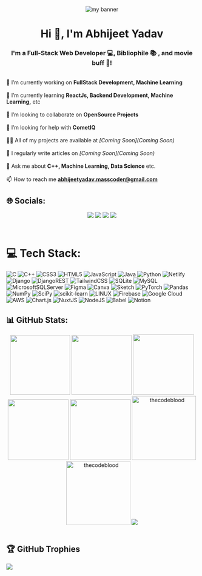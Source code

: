 <!--
**thecodeblood/thecodeblood** is a ✨ _special_ ✨ repository because its `README.md` (this file) appears on your GitHub profile.
-->

<p align="center">
<img src="https://user-images.githubusercontent.com/99346725/155743570-70e65c0c-1b6b-459f-a992-ba08eb724c84.png" alt="my banner">
</p>

<h1 align="center">Hi 👋, I'm Abhijeet Yadav</h1>
<h3 align="center">I'm a Full-Stack Web Developer 💻, Bibliophile 📚 , and movie buff 🎥!</h3>

<br>🔭 I’m currently working on **FullStack Development, Machine Learning**<br><br>🌱 I’m currently learning **ReactJs, Backend Development, Machine Learning,** etc<br><br>👯 I’m looking to collaborate on **OpenSource Projects**<br><br>🤝 I’m looking for help with **CometIQ**<br><br>👨‍💻 All of my projects are available at *[Coming Soon](Coming Soon)*<br><br>📝 I regularly write articles on *[Coming Soon](Coming Soon)*<br><br>💬 Ask me about **C++, Machine Learning, Data Science** etc.<br><br>📫 How to reach me **abhijeetyadav.masscoder@gmail.com**

## 🌐 Socials:

<div align="center">

<a href="https://instagram.com/scribbleabhi" target="_blank"><img src="https://img.shields.io/badge/Instagram-E4405F?style=for-the-badge&logo=instagram&logoColor=white" /></a>
<a href="https://linkedin.com/in/thecodeblood" target="_blank"><img src="https://img.shields.io/badge/LinkedIn-0077B5?style=for-the-badge&logo=linkedin&logoColor=white" /></a>
<a href="https://x.com/scribbleabhi" target="_blank"><img src="https://img.shields.io/badge/Twitter-000000?style=for-the-badge&logo=x&logoColor=white" /></a>
<a href="" target="_blank"><img src = "https://img.shields.io/badge/Gmail-EA4335?style=for-the-badge&logo=x&logoColor=white"/></a>

</div>

<br>

# 💻 Tech Stack:
![C](https://img.shields.io/badge/c-%2300599C.svg?style=for-the-badge&logo=c&logoColor=white) ![C++](https://img.shields.io/badge/c++-%2300599C.svg?style=for-the-badge&logo=c%2B%2B&logoColor=white) ![CSS3](https://img.shields.io/badge/css3-%231572B6.svg?style=for-the-badge&logo=css3&logoColor=white) ![HTML5](https://img.shields.io/badge/html5-%23E34F26.svg?style=for-the-badge&logo=html5&logoColor=white) ![JavaScript](https://img.shields.io/badge/javascript-%23323330.svg?style=for-the-badge&logo=javascript&logoColor=%23F7DF1E) ![Java](https://img.shields.io/badge/java-%23ED8B00.svg?style=for-the-badge&logo=java&logoColor=white) ![Python](https://img.shields.io/badge/python-3670A0?style=for-the-badge&logo=python&logoColor=ffdd54) ![Netlify](https://img.shields.io/badge/netlify-%23000000.svg?style=for-the-badge&logo=netlify&logoColor=#00C7B7) ![Django](https://img.shields.io/badge/django-%23092E20.svg?style=for-the-badge&logo=django&logoColor=white) ![DjangoREST](https://img.shields.io/badge/DJANGO-REST-ff1709?style=for-the-badge&logo=django&logoColor=white&color=ff1709&labelColor=gray) ![TailwindCSS](https://img.shields.io/badge/tailwindcss-%2338B2AC.svg?style=for-the-badge&logo=tailwind-css&logoColor=white) ![SQLite](https://img.shields.io/badge/sqlite-%2307405e.svg?style=for-the-badge&logo=sqlite&logoColor=white) ![MySQL](https://img.shields.io/badge/mysql-%2300f.svg?style=for-the-badge&logo=mysql&logoColor=white) ![MicrosoftSQLServer](https://img.shields.io/badge/Microsoft%20SQL%20Sever-CC2927?style=for-the-badge&logo=microsoft%20sql%20server&logoColor=white)     ![Figma](https://img.shields.io/badge/figma-%23F24E1E.svg?style=for-the-badge&logo=figma&logoColor=white) ![Canva](https://img.shields.io/badge/Canva-%2300C4CC.svg?style=for-the-badge&logo=Canva&logoColor=white) ![Sketch](https://img.shields.io/badge/Sketch-FFB387?style=for-the-badge&logo=sketch&logoColor=black) ![PyTorch](https://img.shields.io/badge/PyTorch-%23EE4C2C.svg?style=for-the-badge&logo=PyTorch&logoColor=white) ![Pandas](https://img.shields.io/badge/pandas-%23150458.svg?style=for-the-badge&logo=pandas&logoColor=white) ![NumPy](https://img.shields.io/badge/numpy-%23013243.svg?style=for-the-badge&logo=numpy&logoColor=white) ![SciPy](https://img.shields.io/badge/SciPy-%230C55A5.svg?style=for-the-badge&logo=scipy&logoColor=%white) ![scikit-learn](https://img.shields.io/badge/scikit--learn-%23F7931E.svg?style=for-the-badge&logo=scikit-learn&logoColor=white) ![LINUX](https://img.shields.io/badge/Linux-FCC624?style=for-the-badge&logo=linux&logoColor=black) ![Firebase](https://img.shields.io/badge/firebase-%23039BE5.svg?style=for-the-badge&logo=firebase) ![Google Cloud](https://img.shields.io/badge/Google%20Cloud-%234285F4.svg?style=for-the-badge&logo=google-cloud&logoColor=white) ![AWS](https://img.shields.io/badge/AWS-%23FF9900.svg?style=for-the-badge&logo=amazon-aws&logoColor=white) ![Chart.js](https://img.shields.io/badge/chart.js-F5788D.svg?style=for-the-badge&logo=chart.js&logoColor=white) ![NuxtJS](https://img.shields.io/badge/Nuxt-black?style=for-the-badge&logo=nuxt.js&logoColor=white) ![NodeJS](https://img.shields.io/badge/node.js-6DA55F?style=for-the-badge&logo=node.js&logoColor=white) ![Babel](https://img.shields.io/badge/Babel-F9DC3e?style=for-the-badge&logo=babel&logoColor=black) ![Notion](https://img.shields.io/badge/Notion-%23000000.svg?style=for-the-badge&logo=notion&logoColor=white)

<!-- GitHub Stats Section with alignment centered -->
## 📊 GitHub Stats:
<div align="center">
  <img height="158em" src="https://github-profile-summary-cards.vercel.app/api/cards/profile-details?username=thecodeblood&theme=radical">
  <img height="158em" src="https://github-profile-summary-cards.vercel.app/api/cards/stats?username=thecodeblood&theme=radical">
  <img height="160em" src="https://github-profile-summary-cards.vercel.app/api/cards/repos-per-language?username=thecodeblood&theme=radical">
  <img height="160em" src="https://github-profile-summary-cards.vercel.app/api/cards/most-commit-language?username=thecodeblood&theme=radical">
  <img height="160em" src="https://github-profile-summary-cards.vercel.app/api/cards/productive-time?username=thecodeblood&theme=radical&utcOffset=8">

  <!-- Additional GitHub Readme Stats -->
  <img height="169em" src="https://github-readme-stats.vercel.app/api?username=thecodeblood&theme=radical&hide_border=false&include_all_commits=false&count_private=false" alt="thecodeblood" />
  <img height="169em" src="https://github-readme-streak-stats.herokuapp.com/?user=thecodeblood&theme=radical" alt="thecodeblood" />

  <!-- Optional decorative SVG -->
  <img src="https://user-images.githubusercontent.com/114583978/236886703-44cf836c-caef-4cfa-b810-7f7397c9a93b.svg" />
</div>

<!-- Break for spacing -->
<br>

## 🏆 GitHub Trophies
![](https://github-profile-trophy.vercel.app/?username=thecodeblood&theme=discord&no-frame=false&no-bg=false&margin-w=4)






